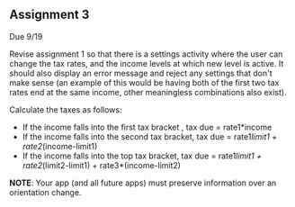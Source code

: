 ## Assignment 3
Due 9/19

Revise assignment 1 so that there is a settings activity where the user can change the tax rates, and the income levels at which new level is active.  It should also display an error message and reject any settings that don't make sense (an example of this would be having both of the first two tax rates end at the same income, other meaningless combinations also exist).

Calculate the taxes as follows:

* If the income falls into the first tax bracket , tax due = rate1*income
* If the income falls into the second tax bracket, tax due = rate1*limit1 + rate2*(income-limit1)
* If the income falls into the top tax bracket, tax due = rate1*limit1 + rate2*(limit2-limit1) + rate3*(income-limit2)

**NOTE**: Your app (and all future apps) must preserve information over an orientation change.
